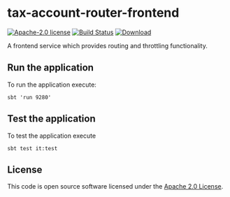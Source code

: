 # tax-account-router-frontend

[![Apache-2.0 license](http://img.shields.io/badge/license-Apache-brightgreen.svg)](http://www.apache.org/licenses/LICENSE-2.0.html) [![Build Status](https://travis-ci.org/hmrc/tax-account-router-frontend.svg)](https://travis-ci.org/hmrc/tax-account-router-frontend) [ ![Download](https://api.bintray.com/packages/hmrc/releases/tax-account-router-frontend/images/download.svg) ](https://bintray.com/hmrc/releases/tax-account-router-frontend/_latestVersion)

A frontend service which provides routing and throttling functionality.

## Run the application

To run the application execute:

```
sbt 'run 9280' 
```

## Test the application

To test the application execute

```
sbt test it:test 
```

## License ##

This code is open source software licensed under the [Apache 2.0 License]("http://www.apache.org/licenses/LICENSE-2.0.html").
